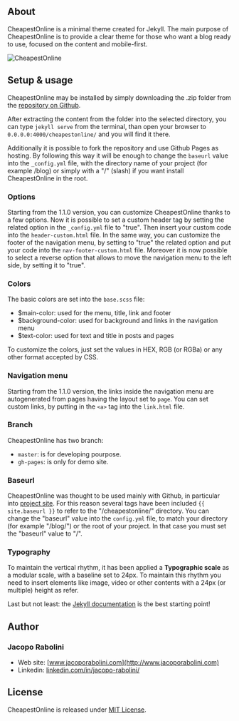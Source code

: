 ## About
CheapestOnline is a minimal theme created for Jekyll. The main purpose of CheapestOnline is to provide a clear theme for those who want a blog ready to use, focused on the content and mobile-first.

![CheapestOnline](/img/CheapestOnline01.png "CheapestOnline")

## Setup & usage
CheapestOnline may be installed by simply downloading the .zip folder from the [repository on Github](https://github.com/CheapestOnline/cheapestonline/archive/master.zip).

After extracting the content from the folder into the selected directory, you can type ``jekyll serve`` from the terminal, than open your browser to ``0.0.0.0:4000/cheapestonline/`` and you will find it there.

Additionally it is possible to fork the repository and use Github Pages as hosting. By following this way it will be enough to change the ``baseurl`` value into the ``_config.yml`` file, with the directory name of your project (for example /blog) or simply with a "/" (slash) if you want install CheapestOnline in the root.

### Options
Starting from the 1.1.0 version, you can customize CheapestOnline thanks to a few options. Now it is possible to set a custom header tag by setting the related option in the ``_config.yml`` file to "true". Then insert your custom code into the ``header-custom.html`` file.
In the same way, you can customize the footer of the navigation menu, by setting to "true" the related option and put your code into the ``nav-footer-custom.html`` file.
Moreover it is now possible to select a reverse option that allows to move the navigation menu to the left side, by setting it to "true".

### Colors
The basic colors are set into the ``base.scss`` file:
- $main-color: used for the menu, title, link and footer
- $background-color: used for background and links in the navigation menu
- $text-color: used for text and title in posts and pages 

To customize the colors, just set the values in HEX, RGB (or RGBa) or any other format accepted by CSS.

### Navigation menu
Starting from the 1.1.0 version, the links inside the navigation menu are autogenerated from pages having the layout set to ``page``.
You can set custom links, by putting in the ``<a>`` tag into the ``link.html`` file.

### Branch
CheapestOnline has two branch: 
- ``master``: is for developing pourpose.
- ``gh-pages``: is only for demo site.  

### Baseurl
CheapestOnline was thought to be used mainly with Github, in particular into [project site](https://pages.github.com/). For this reason several tags have been included ``{{ site.baseurl }}`` to refer to the "/cheapestonline/" directory.
You can change the "baseurl" value into the ``config.yml`` file, to match your directory (for example "/blog/") or the root of your project. In that case you must set the "baseurl" value to "/".

### Typography
To maintain the vertical rhythm, it has been applied a **Typographic scale** as a modular scale, with a baseline set to 24px. To maintain this rhythm you need to insert elements like image, video or other contents with a 24px (or multiple) height as refer.

Last but not least: the [Jekyll documentation](http://jekyllrb.com) is the best starting point! 

## Author

### Jacopo Rabolini

- Web site: [www.jacoporabolini.com](http://www.jacoporabolini.com)
- Linkedin: [linkedin.com/in/jacopo-rabolini/](https://www.linkedin.com/in/jacopo-rabolini/)

## License
CheapestOnline is released under [MIT License](license.md).
